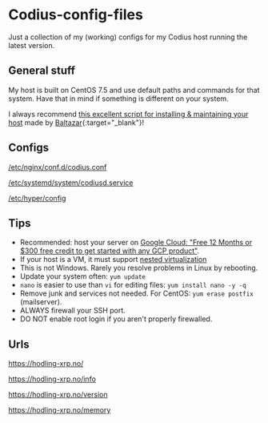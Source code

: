 # Codius-config-files
Just a collection of my (working) configs for my Codius host running the latest version.

## General stuff
My host is built on CentOS 7.5 and use default paths and commands for that system. Have that in mind if something is different on your system.

I always recommend [this excellent script for installing & maintaining your host](https://github.com/xrp-community/codius-install) made by [Baltazar](https://twitter.com/baltazar223){:target="_blank"}!

## Configs
[/etc/nginx/conf.d/codius.conf](https://raw.githubusercontent.com/jonaagenilsen/Codius-config-files/master/etc/nginx/conf.d/codius.conf)

[/etc/systemd/system/codiusd.service](https://raw.githubusercontent.com/jonaagenilsen/Codius-config-files/master/etc/systemd/system/codiusd.service)

[/etc/hyper/config](https://raw.githubusercontent.com/jonaagenilsen/Codius-config-files/master/etc/hyper/config)

## Tips
* Recommended: host your server on [Google Cloud: "Free 12 Months or $300 free credit to get started with any GCP product"](https://cloud.google.com/free/).
* If your host is a VM, it must support [nested virtualization](https://ilp-ix.link/1-2-1-selftest-fix/)
* This is not Windows. Rarely you resolve problems in Linux by rebooting.
* Update your system often: `yum update`
* `nano` is easier to use than `vi` for editing files: `yum install nano -y -q`
* Remove junk and services not needed. For CentOS: `yum erase postfix` (mailserver).
* ALWAYS firewall your SSH port.
* DO NOT enable root login if you aren't properly firewalled.

## Urls
https://hodling-xrp.no/

https://hodling-xrp.no/info

https://hodling-xrp.no/version

https://hodling-xrp.no/memory
